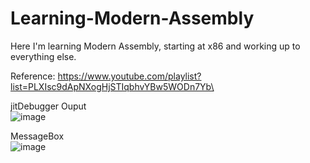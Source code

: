 # Learning-Modern-Assembly
Here I'm learning Modern Assembly, starting at x86 and working up to everything else. 

Reference: https://www.youtube.com/playlist?list=PLXIsc9dApNXogHjSTIqbhvYBw5WODn7Yb\

jitDebugger Ouput\
![image](https://github.com/GlennVodra/Learning-x86/assets/37476686/1fb9040d-8210-42d4-a6f0-88fb83b62ac7)

MessageBox\
![image](https://github.com/GlennVodra/Learning-Modern-Assembly/assets/37476686/f18376c9-7f6a-4319-8107-e270c9592b50)
